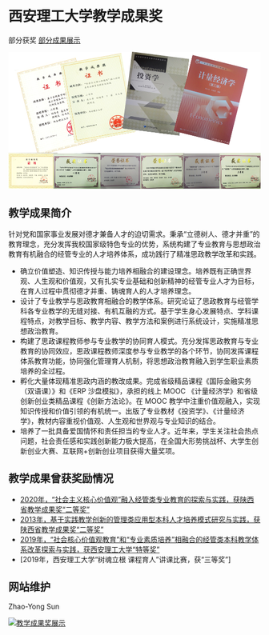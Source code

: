 # 西安理工大学教学成果奖

部分获奖 [部分成果展示](https://github.com/dakuamao/kcsz.com/blob/gh-pages/%E5%B0%81%E9%9D%A2.png)

![Gradfolio Template Homepage](https://github.com/dakuamao/kcsz.com/blob/gh-pages/%E5%B0%81%E9%9D%A2.png)

## 教学成果简介
针对党和国家事业发展对德才兼备人才的迫切需求。秉承“立德树人、德才并重”的教育理念，充分发挥我校国家级特色专业的优势，系统构建了专业教育与思想政治教育有机融合的经管专业的人才培养体系，成功践行了精准思政教学改革和实践。

- 确立价值塑造、知识传授与能力培养相融合的建设理念。培养既有正确世界观、人生观和价值观，又有扎实专业基础和创新精神的经管专业人才为目标，在育人过程中贯彻德才并重、铸魂育人的人才培养理念。
- 设计了专业教学与思政教育相融合的教学体系。研究论证了思政教育与经管学科各专业教学的无缝对接、有机互融的方式。基于学生身心发展特点、学科课程特点，对教学目标、教学内容、教学方法和案例进行系统设计，实施精准思想政治教育。
- 构建了思政课程教师参与专业教学的协同育人模式。充分发挥思政教育与专业教育的协同效应，思政课程教师深度参与专业教学的各个环节，协同发挥课程体系教育功能，协同强化管理育人机制，将思想政治教育融入到学生职业素质培养的全过程。
- 孵化大量体现精准思政内涵的教改成果。完成省级精品课程《国际金融实务（双语课）》和《ERP 沙盘模拟》，承担的线上 MOOC 《计量经济学》和省级创新创业类精品课程《创新方法论》。在 MOOC 教学中注重价值观融入，实现知识传授和价值引领的有机统一。出版了专业教材《投资学》、《计量经济学》，教材内容重视价值观、人生观和世界观与专业知识的结合。
- 培养了一批具备爱国情怀和责任担当的专业人才。近年来，学生关注社会热点问题，社会责任感和实践创新能力极大提高，在全国大形势挑战杯、大学生创新创业大赛、互联网+创新创业项目获得大量奖项。
## 教学成果曾获奖励情况
- [2020年，“社会主义核心价值观”融入经管类专业教育的探索与实践，获陕西省教学成果奖“二等奖”](https://github.com/dakuamao/kcsz.com/blob/gh-pages/%E6%95%99%E5%AD%A6%E6%88%90%E6%9E%9C%E5%A5%962.jpg)
- [2013年，基于实践教学创新的管理类应用型本科人才培养模式研究与实践，获陕西省教学成果奖“二等奖”](https://github.com/dakuamao/kcsz.com/blob/gh-pages/jxcgj.jpg)
- [2019年，“社会核心价值观教育”和“专业素质培养”相融合的经管类本科教学体系改革探索与实践，获西安理工大学“特等奖”](https://github.com/dakuamao/kcsz.com/blob/gh-pages/jxcg.jpg)
- [2019年，西安理工大学“树魂立根 课程育人”讲课比赛，获“三等奖”]

## 网站维护
Zhao-Yong Sun

[![教学成果奖展示](https://dakuamao.github.io/kcsz.com/)](https://dakuamao.github.io/kcsz.com/)
